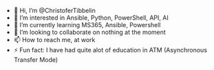- 👋 Hi, I’m @ChristoferTibbelin
- 👀 I’m interested in Ansible, Python, PowerShell, API, AI
- 🌱 I’m currently learning MS365, Ansible, Powershell
- 💞️ I’m looking to collaborate on nothing at the moment
- 📫 How to reach me, at work
- ⚡ Fun fact: I have had quite alot of education in ATM (Asynchronous Transfer Mode)

<!---
ChristoferTibbelin/ChristoferTibbelin is a ✨ special ✨ repository because its `README.md` (this file) appears on your GitHub profile.
You can click the Preview link to take a look at your changes.
--->
